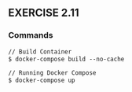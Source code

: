 ## EXERCISE 2.11

### Commands
```markdown
// Build Container
$ docker-compose build --no-cache

// Running Docker Compose
$ docker-compose up
```
